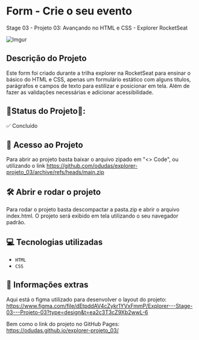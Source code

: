 # Form - Crie o seu evento
Stage 03 - Projeto 03: Avançando no HTML e CSS - Explorer RocketSeat

![Imgur](https://i.imgur.com/6E34vmF.jpg)

## Descrição do Projeto

Este form foi criado durante a trilha explorer na RocketSeat para ensinar o básico do HTML e CSS, apenas um formulário estático com alguns títulos, parágrafos e campos de texto para estilizar e posicionar em tela. Além de fazer as validações necessárias e adicionar acessibilidade.

## 📍Status do Projeto📍:
✅ Concluído

## 📁 Acesso ao Projeto

Para abrir ao projeto basta baixar o arquivo zipado em "<> Code", ou utilizando o link https://github.com/odudas/explorer-projeto_03/archive/refs/heads/main.zip

## 🛠️ Abrir e rodar o projeto

Para rodar o projeto basta descompactar a pasta.zip e abrir o arquivo index.html. O projeto será exibido em tela utilizando o seu navegador padrão.

## 💻 Tecnologias utilizadas

- `HTML`
- `CSS`

## 📢 Informações extras

Aqui está o figma utilizado para desenvolver o layout do projeto: <br />
https://www.figma.com/file/dEtpddAV4cZykr1YVxFmmP/Explorer---Stage-03---Projeto-03?type=design&t=ea2c3T3cZ9Xb2wwL-6 <br />

Bem como o link do projeto no GitHub Pages: <br />
https://odudas.github.io/explorer-projeto_03/


